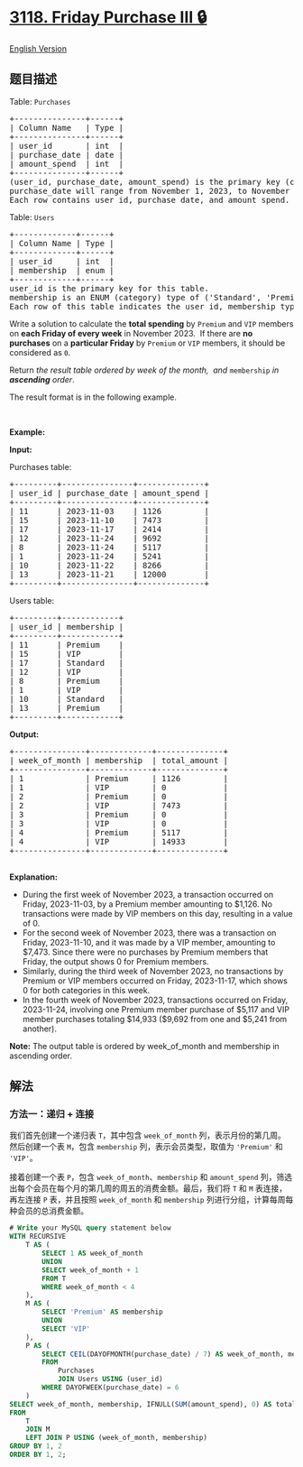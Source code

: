 # [3118. Friday Purchase III 🔒](https://leetcode.cn/problems/friday-purchase-iii)

[English Version](/solution/3100-3199/3118.Friday%20Purchase%20III/README_EN.md)

<!-- tags: -->

## 题目描述

<!-- 这里写题目描述 -->

<p>Table: <code>Purchases</code></p>

<pre>
+---------------+------+
| Column Name   | Type |
+---------------+------+
| user_id       | int  |
| purchase_date | date |
| amount_spend  | int  |
+---------------+------+
(user_id, purchase_date, amount_spend) is the primary key (combination of columns with unique values) for this table.
purchase_date will range from November 1, 2023, to November 30, 2023, inclusive of both dates.
Each row contains user_id, purchase_date, and amount_spend.
</pre>

<p>Table: <code>Users</code></p>

<pre>
+-------------+------+
| Column Name | Type |
+-------------+------+
| user_id     | int  |
| membership  | enum |
+-------------+------+
user_id is the primary key for this table.
membership is an ENUM (category) type of (&#39;Standard&#39;, &#39;Premium&#39;, &#39;VIP&#39;).
Each row of this table indicates the user_id, membership type.
</pre>

<p>Write a solution to calculate the <strong>total spending</strong> by <code>Premium</code>&nbsp;and <code>VIP</code> members on <strong>each Friday of every week</strong> in November 2023.&nbsp; If there are <strong>no purchases</strong> on a <strong>particular Friday</strong> by <code>Premium</code> or <code>VIP</code> members, it should be considered as <code>0</code>.</p>

<p>Return <em>the result table</em>&nbsp;<em>ordered by week of the month,&nbsp; and </em><code>membership</code><em> in <strong>ascending</strong> order</em>.</p>

<p>The result format is in the following example.</p>

<p>&nbsp;</p>
<p><strong class="example">Example:</strong></p>

<div class="example-block">
<p><strong>Input:</strong></p>

<p>Purchases table:</p>

<pre class="example-io">
+---------+---------------+--------------+
| user_id | purchase_date | amount_spend |
+---------+---------------+--------------+
| 11      | 2023-11-03    | 1126         |
| 15      | 2023-11-10    | 7473         |
| 17      | 2023-11-17    | 2414         |
| 12      | 2023-11-24    | 9692         |
| 8       | 2023-11-24    | 5117         |
| 1       | 2023-11-24    | 5241         |
| 10      | 2023-11-22    | 8266         |
| 13      | 2023-11-21    | 12000        |
+---------+---------------+--------------+
</pre>

<p>Users table:</p>

<pre class="example-io">
+---------+------------+
| user_id | membership |
+---------+------------+
| 11      | Premium    |
| 15      | VIP        |
| 17      | Standard   |
| 12      | VIP        |
| 8       | Premium    |
| 1       | VIP        |
| 10      | Standard   |
| 13      | Premium    |
+---------+------------+
</pre>

<p><strong>Output:</strong></p>

<pre class="example-io">
+---------------+-------------+--------------+
| week_of_month | membership  | total_amount |
+---------------+-------------+--------------+
| 1             | Premium     | 1126         |
| 1             | VIP         | 0            |
| 2             | Premium     | 0            |
| 2             | VIP         | 7473         |
| 3             | Premium     | 0            |
| 3             | VIP         | 0            |
| 4             | Premium     | 5117         |
| 4             | VIP         | 14933        |
+---------------+-------------+--------------+
        </pre>

<p><strong>Explanation:</strong></p>

<ul>
	<li>During the first week of November 2023, a transaction occurred on Friday, 2023-11-03, by a Premium member amounting to $1,126. No transactions were made by VIP members on this day, resulting in a value of 0.</li>
	<li>For the second week of November 2023, there was a transaction on Friday, 2023-11-10, and it was made by a VIP member, amounting to $7,473. Since there were no purchases by Premium members that Friday, the output shows 0 for Premium members.</li>
	<li>Similarly, during the third week of November 2023, no transactions by Premium or VIP members occurred on Friday, 2023-11-17, which shows 0 for both categories in this week.</li>
	<li>In the fourth week of November 2023, transactions occurred on Friday, 2023-11-24, involving one Premium member purchase of $5,117 and VIP member purchases totaling $14,933 ($9,692 from one and $5,241 from another).</li>
</ul>

<p><strong>Note:</strong> The output table is ordered by week_of_month and membership in ascending order.</p>
</div>

## 解法

### 方法一：递归 + 连接

我们首先创建一个递归表 `T`，其中包含 `week_of_month` 列，表示月份的第几周。然后创建一个表 `M`，包含 `membership` 列，表示会员类型，取值为 `'Premium'` 和 `'VIP'`。

接着创建一个表 `P`，包含 `week_of_month`、`membership` 和 `amount_spend` 列，筛选出每个会员在每个月的第几周的周五的消费金额。最后，我们将 `T` 和 `M` 表连接，再左连接 `P` 表，并且按照 `week_of_month` 和 `membership` 列进行分组，计算每周每种会员的总消费金额。

<!-- tabs:start -->

```sql
# Write your MySQL query statement below
WITH RECURSIVE
    T AS (
        SELECT 1 AS week_of_month
        UNION
        SELECT week_of_month + 1
        FROM T
        WHERE week_of_month < 4
    ),
    M AS (
        SELECT 'Premium' AS membership
        UNION
        SELECT 'VIP'
    ),
    P AS (
        SELECT CEIL(DAYOFMONTH(purchase_date) / 7) AS week_of_month, membership, amount_spend
        FROM
            Purchases
            JOIN Users USING (user_id)
        WHERE DAYOFWEEK(purchase_date) = 6
    )
SELECT week_of_month, membership, IFNULL(SUM(amount_spend), 0) AS total_amount
FROM
    T
    JOIN M
    LEFT JOIN P USING (week_of_month, membership)
GROUP BY 1, 2
ORDER BY 1, 2;
```

<!-- tabs:end -->

<!-- end -->
